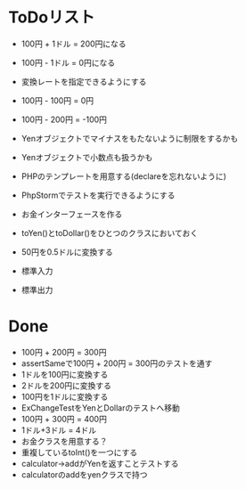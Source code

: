 # ToDoリスト
- 100円 + 1ドル = 200円になる
- 100円 - 1ドル = 0円になる
- 変換レートを指定できるようにする
- 100円 - 100円 = 0円  
- 100円 - 200円 = -100円
- Yenオブジェクトでマイナスをもたないように制限をするかも
- Yenオブジェクトで小数点も扱うかも
- PHPのテンプレートを用意する(declareを忘れないように)
- PhpStormでテストを実行できるようにする
- お金インターフェースを作る
- toYen()とtoDollar()をひとつのクラスにおいておく
- 50円を0.5ドルに変換する

- 標準入力
- 標準出力

# Done
- 100円 + 200円 = 300円
- assertSameで100円 + 200円 = 300円のテストを通す
- 1ドルを100円に変換する
- 2ドルを200円に変換する
- 100円を1ドルに変換する
- ExChangeTestをYenとDollarのテストへ移動
- 100円 + 300円 = 400円
- 1ドル+3ドル = 4ドル
- お金クラスを用意する？
- 重複しているtoInt()を一つにする
- calculator->addがYenを返すことテストする
- calculatorのaddをyenクラスで持つ
